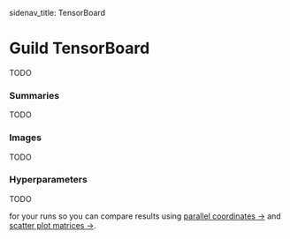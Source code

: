 sidenav_title: TensorBoard

# Guild TensorBoard

TODO

### Summaries

TODO

### Images

TODO

### Hyperparameters

TODO

for your runs so you can compare results using [parallel coordinates
->](https://en.wikipedia.org/wiki/Parallel_coordinates) and [scatter
plot matrices
->](https://en.wikipedia.org/wiki/Scatter_plot#Scatter_plot_matrices).
